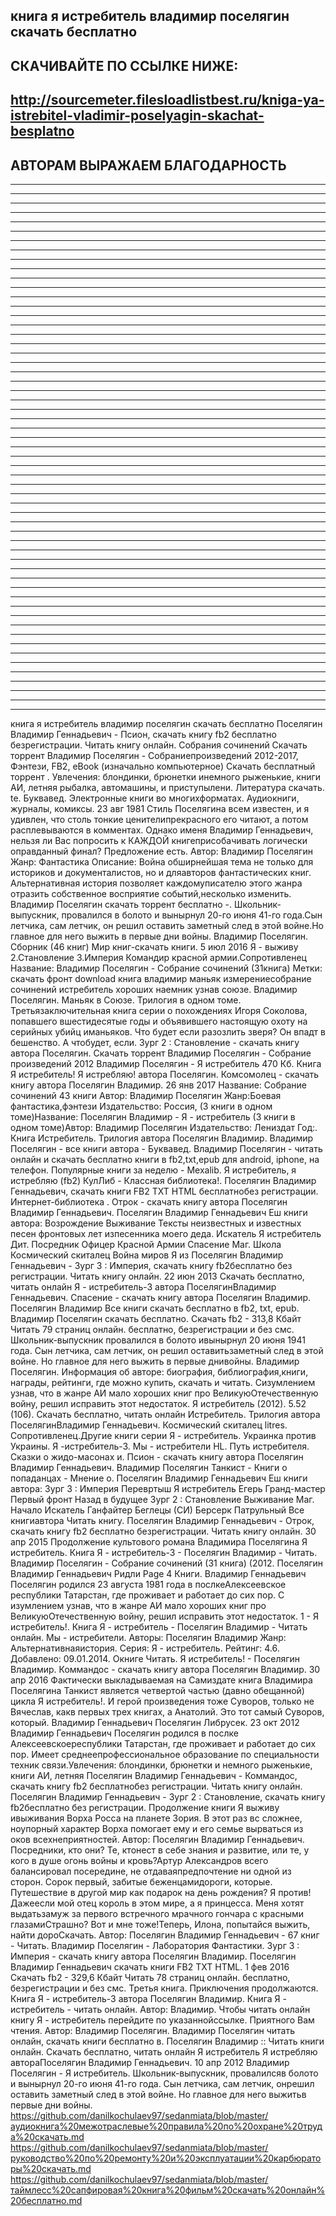 книга я истребитель владимир поселягин скачать бесплатно
--------------------------------------------------
СКАЧИВАЙТЕ ПО ССЫЛКЕ НИЖЕ:
--------------------------------------------------
http://sourcemeter.filesloadlistbest.ru/kniga-ya-istrebitel-vladimir-poselyagin-skachat-besplatno
--------------------------------------------------
АВТОРАМ ВЫРАЖАЕМ БЛАГОДАРНОСТЬ
--------------------------------------------------
--------------------------------------------------
--------------------------------------------------
--------------------------------------------------
--------------------------------------------------
--------------------------------------------------
--------------------------------------------------
--------------------------------------------------
--------------------------------------------------
--------------------------------------------------
--------------------------------------------------
--------------------------------------------------
--------------------------------------------------
--------------------------------------------------
--------------------------------------------------
--------------------------------------------------
--------------------------------------------------
--------------------------------------------------
--------------------------------------------------
--------------------------------------------------
--------------------------------------------------
--------------------------------------------------
--------------------------------------------------
--------------------------------------------------
--------------------------------------------------
--------------------------------------------------
--------------------------------------------------
--------------------------------------------------
--------------------------------------------------
--------------------------------------------------
--------------------------------------------------
--------------------------------------------------
--------------------------------------------------
--------------------------------------------------
--------------------------------------------------
--------------------------------------------------
--------------------------------------------------
--------------------------------------------------
--------------------------------------------------
--------------------------------------------------
--------------------------------------------------
--------------------------------------------------
--------------------------------------------------
--------------------------------------------------
--------------------------------------------------
--------------------------------------------------
--------------------------------------------------
--------------------------------------------------
--------------------------------------------------
--------------------------------------------------
--------------------------------------------------
--------------------------------------------------
--------------------------------------------------
--------------------------------------------------
--------------------------------------------------
--------------------------------------------------
--------------------------------------------------
--------------------------------------------------
книга я истребитель владимир поселягин скачать бесплатно Поселягин Владимир Геннадьевич - Псион, скачать книгу fb2 бесплатно безрегистрации. Читать книгу онлайн. Собрания сочинений  Скачать торрент Владимир Поселягин - Собраниепроизведений 2012-2017, Фэнтези, FB2, eBook (изначально компьютерное) Скачать бесплатный торрент .  Увлечения: блондинки, брюнетки инемного рыженькие, книги АИ, летняя рыбалка, автомашины, и приступылени. Литература скачать. te. Буквавед. Электронные книги во многихформатах. Аудиокниги, журналы, комиксы. 23 авг 1981  Стиль Поселягина всем известен, и я удивлен, что столь тонкие ценителипрекрасного его читают, а потом расплевываются в комментах. Однако именя  Владимир Геннадьевич, нельзя ли Вас попросить к КАЖДОЙ книгеприсобачивать логически оправданный финал? Предложение есть. Автор: Владимир Поселягин Жанр: Фантастика Описание: Война обширнейшая тема не только для историков и документалистов, но и дляавторов фантастических книг. Альтернативная история позволяет каждомуписателю этого жанра отразить собственное восприятие событий,несколько изменить. Владимир Поселягин скачать торрент бесплатно -. Школьник-выпускник, провалился в болото и вынырнул 20-го июня 41-го года.Сын летчика, сам летчик, он решил оставить заметный след в этой войне.Но главное для него  выжить в первые дни войны. Владимир Поселягин. Сборник (46 книг)  Мир книг-скачать книги. 5 июл 2016  Я - выживу 2.Становление 3.Империя Командир красной армии.Сопротивленец Название: Владимир Поселягин - Собрание сочинений (31книга)  Метки: скачать фронт download книга владимир маньяк измерениесобрание сочинений истребитель хороших наемник узнав союзе. Владимир Поселягин. Маньяк в Союзе. Трилогия в одном томе. Третьязаключительная книга серии о похождениях Игоря Соколова, попавшего вшестидесятые годы и объявившего настоящую охоту на серийных убийц иманьяков. Что будет если разозлить зверя? Он впадт в бешенство. А чтобудет, если. Зург 2 : Становление - скачать книгу автора Поселягин. Скачать торрент Владимир Поселягин - Собрание произведений 2012
Владимир Поселягин - Я  истребитель  470 Кб. Книга Я истребитель! Я истребляю! автора Поселягин. Комсомолец - скачать книгу автора Поселягин Владимир. 26 янв 2017  Название: Собрание сочинений 43 книги Автор: Владимир Поселягин Жанр:Боевая фантастика,фэнтези Издательство: Россия,  (3 книги в одном томе)Название: Поселягин Владимир - Я - истребитель (3 книги в одном томе)Автор: Владимир Поселягин Издательство: Лениздат Год:. Книга Истребитель. Трилогия автора Поселягин Владимир. Владимир Поселягин - все книги автора - Буквавед. Владимир Поселягин - читать онлайн и скачать бесплатно книги в fb2,txt,epub для android, iphone, на телефон. Популярные книги за неделю - Mexalib. Я истребитель, я истребляю (fb2)  КулЛиб - Классная библиотека!. Поселягин Владимир Геннадьевич, скачать книги FB2 TXT HTML бесплатнобез регистрации. Интернет-библиотека . Отрок - скачать книгу автора Поселягин Владимир Геннадьевич. Поселягин Владимир Геннадьевич Еш книги автора: Возрождение Выживание  Тексты неизвестных и известных песен фронтовых лет изпесенника моего деда. Искатель  Я  истребитель  Дит. Посредник Офицер Красной Армии  Спасение  Маг. Школа  Космический скиталец Война миров  Я из
Поселягин Владимир Геннадьевич - Зург 3 : Империя, скачать книгу fb2бесплатно без регистрации. Читать книгу онлайн. 22 июн 2013  Скачать бесплатно, читать онлайн Я - истребитель-3 автора ПоселягинВладимир Геннадьевич. Спасение - скачать книгу автора Поселягин Владимир. Поселягин Владимир  Все книги скачать бесплатно в fb2, txt, epub. Владимир Поселягин скачать бесплатно. Cкачать fb2 - 313,8 Кбайт Читать 79 страниц онлайн. бесплатно, безрегистрации и без смс. Школьник-выпускник провалился в болото ивынырнул 20 июня 1941 года. Сын летчика, сам летчик, он решил оставитьзаметный след в этой войне. Но главное для него  выжить в первые днивойны. Владимир Поселягин. Информация об авторе: биография, библиография,книги, награды, рейтинги, где можно купить, скачать и читать.  Сизумлением узнав, что в жанре АИ мало хороших книг про ВеликуюОтечественную войну, решил исправить этот недостаток.  Я истребитель (2012). 5.52 (106). Скачать бесплатно, читать онлайн Истребитель. Трилогия автора ПоселягинВладимир Геннадьевич.  Космический скиталец litres. Сопротивленец.Другие книги серии Я - истребитель. Украинка против Украины. Я -истребитель-3. Мы - истребители HL. Путь истребителя. Сказки о жидо-масонах и. Псион - скачать книгу автора Поселягин Владимир Геннадьевич. Владимир Поселягин Танкист - Книги о попаданцах - Мнение о. Поселягин Владимир Геннадьевич Еш книги автора: Зург 3 : Империя Перевртыш  Я  истребитель  Егерь  Гранд-мастер  Первый фронт Назад в будущее  Зург 2 : Становление  Выживание  Маг. Начало Искатель  Ганфайтер  Беглецы (СИ)  Берсерк  Патрульный  Все книгиавтора  Читать книгу. Поселягин Владимир Геннадьевич - Отрок, скачать книгу fb2 бесплатно безрегистрации. Читать книгу онлайн.
30 апр 2015  Продолжение культового романа Владимира Поселягина Я истребитель. Книга Я - истребитель-3 - Поселягин Владимир - Читать. Владимир Поселягин - Собрание сочинений (31 книга) (2012. Поселягин Владимир Геннадьевич  Ридли  Page 4  Книги. Владимир Геннадьевич Поселягин родился 23 августа 1981 года в послкеАлексеевское республики Татарстан, где проживает и работает до сих пор. С изумлением узнав, что в жанре АИ мало хороших книг про ВеликуюОтечественную войну, решил исправить этот недостаток.  1 - Я истребитель!. Книга Я - истребитель - Поселягин Владимир - Читать онлайн. Мы - истребители. Авторы: Поселягин Владимир Жанр: Альтернативнаяистория. Серия: Я - истребитель. Рейтинг: 4.6. Добавлено: 09.01.2014. Окниге Читать. Я  истребитель! - Поселягин Владимир. Коммандос - скачать книгу автора Поселягин Владимир. 30 апр 2016  Фактически выкладываемая на Самиздате книга Владимира Поселягина Танкист является четвертой частью (давно обещанной) цикла Я истребитель!. И герой произведения тоже Суворов, только не Вячеслав, какв первых трех книгах, а Анатолий. Это тот самый Суворов, который. Владимир Геннадьевич Поселягин  Либрусек. 23 окт 2012  Владимир Геннадьевич Поселягин родился в послке Алексеевскоереспублики Татарстан, где проживает и работает до сих пор. Имеет среднеепрофессиональное образование по специальности техник связи.Увлечения: блондинки, брюнетки и немного рыженькие, книги АИ, летняя
Поселягин Владимир Геннадьевич - Коммандос, скачать книгу fb2 бесплатнобез регистрации. Читать книгу онлайн. Поселягин Владимир Геннадьевич - Зург 2 : Становление, скачать книгу fb2бесплатно без регистрации.  Продолжение книги Я  выживу ивыживания Ворха Росса на планете Зория. В этот раз вс сложнее, ноупорный характер Ворха помогает ему и его семье вырваться из оков всехнеприятностей. Автор: Поселягин Владимир Геннадьевич. Посредники, кто они? Те, ктонест в себе знания и развитие, или те, у кого в душе огонь войны и кровь?Артур Александров всего балансировал посередине, не отдаваяпредпочтение ни одной из сторон. Сорок первый, забитые беженцамидороги, которые. Путешествие в другой мир как подарок на день рождения? Я против! Дажеесли мой отец  король в этом мире, а я  принцесса. Меня хотят выдатьзамуж за первого встречного  мрачного гончара с красными глазамиСтрашно? Вот и мне тоже!Теперь, Илона, попытайся выжить, найти дороСкачать. Автор: Поселягин Владимир Геннадьевич - 67 книг - Читать. Владимир Поселягин - Лаборатория Фантастики. Зург 3 : Империя - скачать книгу автора Поселягин Владимир. Поселягин Владимир Геннадьевич скачать книги FB2 TXT HTML. 1 фев 2016  Cкачать fb2 - 329,6 Кбайт Читать 78 страниц онлайн. бесплатно, безрегистрации и без смс. Третья книга. Приключения продолжаются. Книга Я - истребитель-3 автора Поселягин Владимир. Книга Я - истребитель - читать онлайн. Автор: Владимир. Чтобы читать онлайн книгу  Я - истребитель  перейдите по указаннойссылке. Приятного Вам чтения. Автор: Владимир Поселягин.
Владимир Поселягин читать онлайн, скачать книги бесплатно в. Поселягин Владимир :: Читать книги онлайн. Скачать бесплатно, читать онлайн Я истребитель Я истребляю автораПоселягин Владимир Геннадьевич. 10 апр 2012  Владимир Поселягин - Я  истребитель. Школьник-выпускник, провалилсяв болото и вынырнул 20-го июня 41-го года. Сын летчика, сам летчик, онрешил оставить заметный след в этой войне. Но главное для него  выжитьв первые дни войны.
https://github.com/danilkochulaev97/sedanmiata/blob/master/аудиокнига%20межотраслевые%20правила%20по%20охране%20труда%20скачать.md
https://github.com/danilkochulaev97/sedanmiata/blob/master/руководство%20по%20ремонту%20и%20эксплуатации%20карбюраторы%20скачать.md
https://github.com/danilkochulaev97/sedanmiata/blob/master/таймлесс%20сапфировая%20книга%20фильм%20скачать%20онлайн%20бесплатно.md
